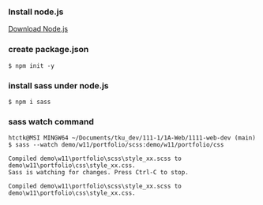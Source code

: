 ### Install node.js

[Download Node.js](https://nodejs.org/en/download/)

### create package.json

```
$ npm init -y
```

### install sass under node.js

```
$ npm i sass
```

### sass watch command

```
htctk@MSI MINGW64 ~/Documents/tku_dev/111-1/1A-Web/1111-web-dev (main)
$ sass --watch demo/w11/portfolio/scss:demo/w11/portfolio/css

Compiled demo\w11\portfolio\scss\style_xx.scss to demo\w11\portfolio\css\style_xx.css.
Sass is watching for changes. Press Ctrl-C to stop.

Compiled demo\w11\portfolio\scss\style_xx.scss to demo\w11\portfolio\css\style_xx.css.
```
